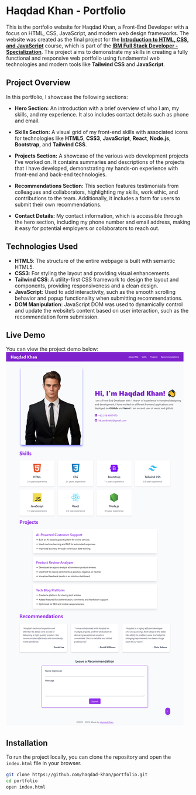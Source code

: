 # Haqdad Khan - Portfolio

This is the portfolio website for Haqdad Khan, a Front-End Developer with a focus on HTML, CSS, JavaScript, and modern web design frameworks. The website was created as the final project for the **[Introduction to HTML, CSS, and JavaScript](https://www.coursera.org/learn/introduction-html-css-javascript)** course, which is part of the **[IBM Full Stack Developer - Specialization](https://www.coursera.org/professional-certificates/ibm-full-stack-javascript-developer)**. The project aims to demonstrate my skills in creating a fully functional and responsive web portfolio using fundamental web technologies and modern tools like **Tailwind CSS** and **JavaScript**.

## Project Overview

In this portfolio, I showcase the following sections:

- **Hero Section:** An introduction with a brief overview of who I am, my skills, and my experience. It also includes contact details such as phone and email.
  
- **Skills Section:** A visual grid of my front-end skills with associated icons for technologies like **HTML5**, **CSS3**, **JavaScript**, **React**, **Node.js**, **Bootstrap**, and **Tailwind CSS**.

- **Projects Section:** A showcase of the various web development projects I’ve worked on. It contains summaries and descriptions of the projects that I have developed, demonstrating my hands-on experience with front-end and back-end technologies.

- **Recommendations Section:** This section features testimonials from colleagues and collaborators, highlighting my skills, work ethic, and contributions to the team. Additionally, it includes a form for users to submit their own recommendations.

- **Contact Details:** My contact information, which is accessible through the hero section, including my phone number and email address, making it easy for potential employers or collaborators to reach out.

## Technologies Used

- **HTML5**: The structure of the entire webpage is built with semantic HTML5.
- **CSS3**: For styling the layout and providing visual enhancements.
- **Tailwind CSS**: A utility-first CSS framework to design the layout and components, providing responsiveness and a clean design.
- **JavaScript**: Used to add interactivity, such as the smooth scrolling behavior and popup functionality when submitting recommendations.
- **DOM Manipulation**: JavaScript DOM was used to dynamically control and update the website’s content based on user interaction, such as the recommendation form submission.

## Live Demo

You can view the project demo below:
<img src="./Final Project - Portfolio.png">

## Installation

To run the project locally, you can clone the repository and open the `index.html` file in your browser.

```bash
git clone https://github.com/haqdad-khan/portfolio.git
cd portfolio
open index.html
